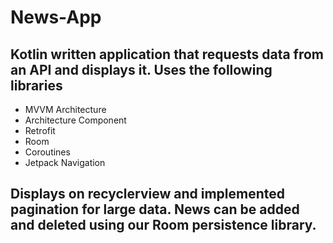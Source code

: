 # News-App 

## Kotlin written application that requests data from an API and displays it. Uses the following libraries
* MVVM Architecture
* Architecture Component
* Retrofit
* Room
* Coroutines
* Jetpack Navigation

## Displays on recyclerview and implemented pagination for large data. News can be added and deleted using our Room persistence library. 


